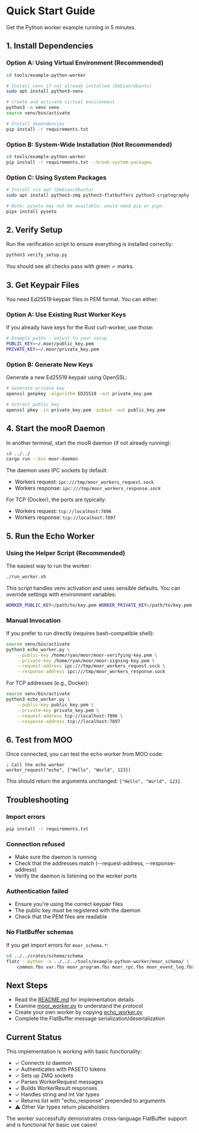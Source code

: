 # Quick Start Guide

Get the Python worker example running in 5 minutes.

## 1. Install Dependencies

### Option A: Using Virtual Environment (Recommended)

```bash
cd tools/example-python-worker

# Install venv if not already installed (Debian/Ubuntu)
sudo apt install python3-venv

# Create and activate virtual environment
python3 -m venv venv
source venv/bin/activate

# Install dependencies
pip install -r requirements.txt
```

### Option B: System-Wide Installation (Not Recommended)

```bash
cd tools/example-python-worker
pip install -r requirements.txt --break-system-packages
```

### Option C: Using System Packages

```bash
# Install via apt (Debian/Ubuntu)
sudo apt install python3-zmq python3-flatbuffers python3-cryptography

# Note: pyseto may not be available, would need pip or pipx
pipx install pyseto
```

## 2. Verify Setup

Run the verification script to ensure everything is installed correctly:

```bash
python3 verify_setup.py
```

You should see all checks pass with green ✓ marks.

## 3. Get Keypair Files

You need Ed25519 keypair files in PEM format. You can either:

### Option A: Use Existing Rust Worker Keys

If you already have keys for the Rust curl-worker, use those:

```bash
# Example paths - adjust to your setup
PUBLIC_KEY=~/.moor/public_key.pem
PRIVATE_KEY=~/.moor/private_key.pem
```

### Option B: Generate New Keys

Generate a new Ed25519 keypair using OpenSSL:

```bash
# Generate private key
openssl genpkey -algorithm ED25519 -out private_key.pem

# Extract public key
openssl pkey -in private_key.pem -pubout -out public_key.pem
```

## 4. Start the mooR Daemon

In another terminal, start the mooR daemon (if not already running):

```bash
cd ../../
cargo run --bin moor-daemon
```

The daemon uses IPC sockets by default:
- Workers request: `ipc:///tmp/moor_workers_request.sock`
- Workers response: `ipc:///tmp/moor_workers_response.sock`

For TCP (Docker), the ports are typically:
- Workers request: `tcp://localhost:7896`
- Workers response: `tcp://localhost:7897`

## 5. Run the Echo Worker

### Using the Helper Script (Recommended)

The easiest way to run the worker:

```bash
./run_worker.sh
```

This script handles venv activation and uses sensible defaults. You can override settings with environment variables:

```bash
WORKER_PUBLIC_KEY=/path/to/key.pem WORKER_PRIVATE_KEY=/path/to/key.pem ./run_worker.sh
```

### Manual Invocation

If you prefer to run directly (requires bash-compatible shell):

```bash
source venv/bin/activate
python3 echo_worker.py \
    --public-key /home/ryan/moor/moor-verifying-key.pem \
    --private-key /home/ryan/moor/moor-signing-key.pem \
    --request-address ipc:///tmp/moor_workers_request.sock \
    --response-address ipc:///tmp/moor_workers_response.sock
```

For TCP addresses (e.g., Docker):

```bash
source venv/bin/activate
python3 echo_worker.py \
    --public-key public_key.pem \
    --private-key private_key.pem \
    --request-address tcp://localhost:7896 \
    --response-address tcp://localhost:7897
```

## 6. Test from MOO

Once connected, you can test the echo worker from MOO code:

```moo
; Call the echo worker
worker_request("echo", {"Hello", "World", 123})
```

This should return the arguments unchanged: `{"Hello", "World", 123}`.

## Troubleshooting

### Import errors

```bash
pip install -r requirements.txt
```

### Connection refused

- Make sure the daemon is running
- Check that the addresses match (--request-address, --response-address)
- Verify the daemon is listening on the worker ports

### Authentication failed

- Ensure you're using the correct keypair files
- The public key must be registered with the daemon
- Check that the PEM files are readable

### No FlatBuffer schemas

If you get import errors for `moor_schema.*`:

```bash
cd ../../crates/schema/schema
flatc --python -o ../../../tools/example-python-worker/moor_schema/ \
    common.fbs var.fbs moor_program.fbs moor_rpc.fbs moor_event_log.fbs task.fbs
```

## Next Steps

- Read the [README.md](README.md) for implementation details
- Examine [moor_worker.py](moor_worker.py) to understand the protocol
- Create your own worker by copying [echo_worker.py](echo_worker.py)
- Complete the FlatBuffer message serialization/deserialization

## Current Status

This implementation is working with basic functionality:

- ✓ Connects to daemon
- ✓ Authenticates with PASETO tokens
- ✓ Sets up ZMQ sockets
- ✓ Parses WorkerRequest messages
- ✓ Builds WorkerResult responses
- ✓ Handles string and int Var types
- ✓ Returns list with "echo_response" prepended to arguments
- ⚠ Other Var types return placeholders

The worker successfully demonstrates cross-language FlatBuffer support and is functional for basic use cases!

